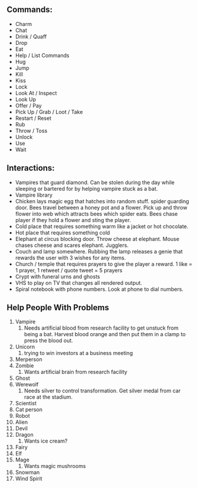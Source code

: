 Commands:
---------

- Charm
- Chat
- Drink / Quaff
- Drop
- Eat
- Help / List Commands
- Hug
- Jump
- Kill
- Kiss
- Lock
- Look At / Inspect
- Look Up
- Offer / Pay
- Pick Up / Grab / Loot / Take
- Restart / Reset
- Rub
- Throw / Toss
- Unlock
- Use
- Wait


Interactions:
-------------

* Vampires that guard diamond. Can be stolen during the day while sleeping or bartered for by helping vampire stuck as a bat.
* Vampire library
* Chicken lays magic egg that hatches into random stuff.
spider guarding door. Bees travel between a honey pot and a flower. Pick up and throw flower into web which attracts bees which spider eats. Bees chase player if they hold a flower and sting the player.
* Cold place that requires something warm like a jacket or hot chocolate.
* Hot place that requires something cold 
* Elephant at circus blocking door. Throw cheese at elephant. Mouse chases cheese and scares elephant. Jugglers.
* Couch and lamp somewhere. Rubbing the lamp releases a genie that rewards the user with 3 wishes for any items.
* Church / temple that requires prayers to give the player a reward. 1 like = 1 prayer, 1 retweet / quote tweet = 5 prayers
* Crypt with funeral urns and ghosts
* VHS to play on TV that changes all rendered output.
* Spiral notebook with phone numbers. Look at phone to dial numbers.


Help People With Problems
---------------------------
1. Vampire
	1. Needs artificial blood from research facility to get unstuck from being a bat. Harvest blood orange and then put them in a clamp to press the blood out.
2. Unicorn
	1. trying to win investors at a business meeting
3. Merperson
4. Zombie
	1. Wants artificial brain from research facility
5. Ghost
6. Werewolf
	1. Needs silver to control transformation. Get silver medal from car race at the stadium.
7. Scientist
8. Cat person
9. Robot
10. Alien
11. Devil
12. Dragon
	1. Wants ice cream?
13. Fairy
14. Elf
15. Mage
	1. Wants magic mushrooms
16. Snowman
17. Wind Spirit